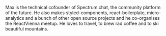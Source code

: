Max is the technical cofounder of Spectrum.chat, the community platform of the future. He also makes styled-components, react-boilerplate, micro-analytics and a bunch of other open source projects and he co-organises the ReactVienna meetup. He loves to travel, to brew rad coffee and to ski beautiful mountains.
